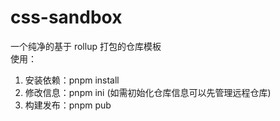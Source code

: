 # css-sandbox
一个纯净的基于 rollup 打包的仓库模板<br/>
使用：

1. 安装依赖：pnpm install
3. 修改信息：pnpm ini (如需初始化仓库信息可以先管理远程仓库)
3. 构建发布：pnpm pub